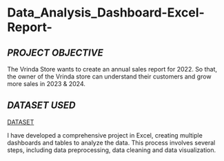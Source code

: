 # Data_Analysis_Dashboard-Excel-Report-

## *PROJECT OBJECTIVE*

The Vrinda Store wants to create an annual sales report for 2022. So that, the owner of the Vrinda store can understand their customers and grow more sales in 2023 & 2024.

## *DATASET USED*

[DATASET]([url](https://github.com/ritikbh193/Data-Analysis-Dashboard/blob/main/Vrinda%20Data%20Analysis2.xlsx))

I have developed a comprehensive project in Excel, creating multiple dashboards and tables to analyze the data. This process involves several steps, including data preprocessing, data cleaning and data visualization.
